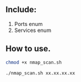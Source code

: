 ## Include:

1. Ports enum
2. Services enum

## How to use.

```bash
chmod +x nmap_scan.sh
```

```bash
./nmap_scan.sh xx.xx.xx.xx
```
